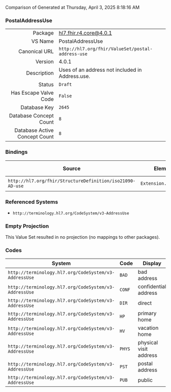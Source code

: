 Comparison of 
Generated at Thursday, April 3, 2025 8:18:16 AM

### PostalAddressUse

|      |     |
| ---: | --- |
| Package | hl7.fhir.r4.core@4.0.1 |
| VS Name | PostalAddressUse |
| Canonical URL | `http://hl7.org/fhir/ValueSet/postal-address-use` |
| Version | 4.0.1 |
| Description | Uses of an address not included in Address.use. |
| Status | `Draft` |
| Has Escape Valve Code | `False` |
| Database Key | `2645` |
| Database Concept Count | `8` |
| Database Active Concept Count | `8` |
### Bindings

| Source | Element | Binding | Strength | Element Short |
| ------ | ------- | ------- | -------- | ------------- |
| `http://hl7.org/fhir/StructureDefinition/iso21090-AD-use` | `Extension.value[x]` | `http://hl7.org/fhir/ValueSet/postal-address-use\|4.0.1` | `Required` | Value of extension |

### Referenced Systems

* `http://terminology.hl7.org/CodeSystem/v3-AddressUse`
### Empty Projection

This Value Set resulted in no projection (no mappings to other packages).

### Codes

| System | Code | Display |
| ------ | ---- | ------- |
| `http://terminology.hl7.org/CodeSystem/v3-AddressUse` | `BAD` | bad address |
| `http://terminology.hl7.org/CodeSystem/v3-AddressUse` | `CONF` | confidential address |
| `http://terminology.hl7.org/CodeSystem/v3-AddressUse` | `DIR` | direct |
| `http://terminology.hl7.org/CodeSystem/v3-AddressUse` | `HP` | primary home |
| `http://terminology.hl7.org/CodeSystem/v3-AddressUse` | `HV` | vacation home |
| `http://terminology.hl7.org/CodeSystem/v3-AddressUse` | `PHYS` | physical visit address |
| `http://terminology.hl7.org/CodeSystem/v3-AddressUse` | `PST` | postal address |
| `http://terminology.hl7.org/CodeSystem/v3-AddressUse` | `PUB` | public |
